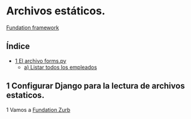 # Archivos estáticos.

[Fundation framework](https://get.foundation/sites/getting-started.html)

## Índice

* [1 El archivo forms.py](#1-El-archivo-forms.py)
  * [a) Listar todos los empleados](#a-Listar-todos-los-empleados)


## 1 Configurar Django para la lectura de archivos estaticos.

1 Vamos a [Fundation Zurb](https://get.foundation/sites/getting-started.html)
